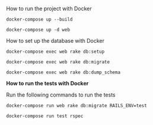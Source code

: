 How to run the project with Docker

```angular2html
docker-compose up --build
```
```angular2html
docker-compose up -d web
```

How to set up the database with Docker
```angular2html
docker-compose exec web rake db:setup
```

```angular2html
docker-compose exec web rake db:migrate
```

```angular2html
docker-compose exec web rake db:dump_schema
```


**How to run the tests with Docker**

Run the following commands to run the tests
```angular2html
docker-compose run web rake db:migrate RAILS_ENV=test
```

```angular2html
docker-compose run test rspec
```
